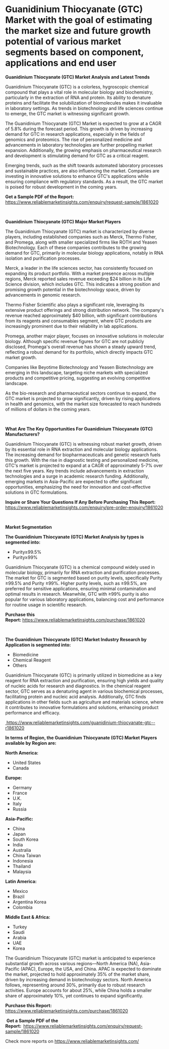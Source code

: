 <p><h1>Guanidinium Thiocyanate (GTC) Market with the goal of estimating the market size and future growth potential of various market segments based on component, applications and end user</h1></p><p><strong>Guanidinium Thiocyanate (GTC) Market Analysis and Latest Trends</strong></p>
<p><p>Guanidinium Thiocyanate (GTC) is a colorless, hygroscopic chemical compound that plays a vital role in molecular biology and biochemistry, particularly in the extraction of RNA and protein. Its ability to denature proteins and facilitate the solubilization of biomolecules makes it invaluable in laboratory settings. As trends in biotechnology and life sciences continue to emerge, the GTC market is witnessing significant growth.</p><p>The Guanidinium Thiocyanate (GTC) Market is expected to grow at a CAGR of 5.8% during the forecast period. This growth is driven by increasing demand for GTC in research applications, especially in the fields of genomics and proteomics. The rise of personalized medicine and advancements in laboratory technologies are further propelling market expansion. Additionally, the growing emphasis on pharmaceutical research and development is stimulating demand for GTC as a critical reagent.</p><p>Emerging trends, such as the shift towards automated laboratory processes and sustainable practices, are also influencing the market. Companies are investing in innovative solutions to enhance GTC's applications while ensuring compliance with regulatory standards. As a result, the GTC market is poised for robust development in the coming years.</p></p>
<p><strong>Get a Sample PDF of the Report:&nbsp;</strong> <a href="https://www.reliablemarketinsights.com/enquiry/request-sample/1861020?utm_campaign=3257&utm_medium=2&utm_source=Github&utm_content=ia&utm_term=03042025&utm_id=guanidinium-thiocyanate-gtc">https://www.reliablemarketinsights.com/enquiry/request-sample/1861020</a></p>
<p>&nbsp;</p>
<p><strong>Guanidinium Thiocyanate (GTC) Major Market Players</strong></p>
<p><p>The Guanidinium Thiocyanate (GTC) market is characterized by diverse players, including established companies such as Merck, Thermo Fisher, and Promega, along with smaller specialized firms like ROTH and Yeasen Biotechnology. Each of these companies contributes to the growing demand for GTC, primarily in molecular biology applications, notably in RNA isolation and purification processes.</p><p>Merck, a leader in the life sciences sector, has consistently focused on expanding its product portfolio. With a market presence across multiple regions, Merck reported sales revenue exceeding $24 billion in its Life Science division, which includes GTC. This indicates a strong position and promising growth potential in the biotechnology space, driven by advancements in genomic research.</p><p>Thermo Fisher Scientific also plays a significant role, leveraging its extensive product offerings and strong distribution network. The company's revenue reached approximately $40 billion, with significant contributions from its reagents and consumables segment, where GTC products are increasingly prominent due to their reliability in lab applications.</p><p>Promega, another major player, focuses on innovative solutions in molecular biology. Although specific revenue figures for GTC are not publicly disclosed, Promega's overall revenue has shown a steady upward trend, reflecting a robust demand for its portfolio, which directly impacts GTC market growth.</p><p>Companies like Beyotime Biotechnology and Yeasen Biotechnology are emerging in this landscape, targeting niche markets with specialized products and competitive pricing, suggesting an evolving competitive landscape. </p><p>As the bio-research and pharmaceutical sectors continue to expand, the GTC market is projected to grow significantly, driven by rising applications in health and genomics, with the market size forecasted to reach hundreds of millions of dollars in the coming years.</p></p>
<p>&nbsp;</p>
<p><strong>What Are The Key Opportunities For Guanidinium Thiocyanate (GTC) Manufacturers?</strong></p>
<p><p>Guanidinium Thiocyanate (GTC) is witnessing robust market growth, driven by its essential role in RNA extraction and molecular biology applications. The increasing demand for biopharmaceuticals and genetic research fuels this growth. With the rise in diagnostic testing and personalized medicine, GTC's market is projected to expand at a CAGR of approximately 5-7% over the next five years. Key trends include advancements in extraction technologies and a surge in academic research funding. Additionally, emerging markets in Asia-Pacific are expected to offer significant opportunities, emphasizing the need for innovation and cost-effective solutions in GTC formulations.</p></p>
<p><strong>Inquire or Share Your Questions If Any Before Purchasing This Report:</strong> <a href="https://www.reliablemarketinsights.com/enquiry/pre-order-enquiry/1861020?utm_campaign=3257&utm_medium=2&utm_source=Github&utm_content=ia&utm_term=03042025&utm_id=guanidinium-thiocyanate-gtc">https://www.reliablemarketinsights.com/enquiry/pre-order-enquiry/1861020</a></p>
<p>&nbsp;</p>
<p><strong>Market Segmentation</strong></p>
<p><strong>The Guanidinium Thiocyanate (GTC) Market Analysis by types is segmented into:</strong></p>
<p><ul><li>Purity≥99.5%</li><li>Purity≥99%</li></ul></p>
<p><p>Guanidinium Thiocyanate (GTC) is a chemical compound widely used in molecular biology, primarily for RNA extraction and purification processes. The market for GTC is segmented based on purity levels, specifically Purity ≥99.5% and Purity ≥99%. Higher purity levels, such as ≥99.5%, are preferred for sensitive applications, ensuring minimal contamination and optimal results in research. Meanwhile, GTC with ≥99% purity is also popular for various laboratory applications, balancing cost and performance for routine usage in scientific research.</p></p>
<p><strong>Purchase this Report:&nbsp;</strong><a href="https://www.reliablemarketinsights.com/purchase/1861020?utm_campaign=3257&utm_medium=2&utm_source=Github&utm_content=ia&utm_term=03042025&utm_id=guanidinium-thiocyanate-gtc">https://www.reliablemarketinsights.com/purchase/1861020</a></p>
<p>&nbsp;</p>
<p><strong>The Guanidinium Thiocyanate (GTC) Market Industry Research by Application is segmented into:</strong></p>
<p><ul><li>Biomedicine</li><li>Chemical Reagent</li><li>Others</li></ul></p>
<p><p>Guanidinium Thiocyanate (GTC) is primarily utilized in biomedicine as a key reagent for RNA extraction and purification, ensuring high yields and quality of nucleic acids for research and diagnostics. In the chemical reagent sector, GTC serves as a denaturing agent in various biochemical processes, facilitating protein and nucleic acid analysis. Additionally, GTC finds applications in other fields such as agriculture and materials science, where it contributes to innovative formulations and solutions, enhancing product performance and efficacy.</p></p>
<p><a href="https://www.reliablemarketinsights.com/guanidinium-thiocyanate-gtc--r1861020?utm_campaign=3257&utm_medium=2&utm_source=Github&utm_content=ia&utm_term=03042025&utm_id=guanidinium-thiocyanate-gtc">&nbsp;https://www.reliablemarketinsights.com/guanidinium-thiocyanate-gtc--r1861020</a></p>
<p><strong>In terms of Region, the Guanidinium Thiocyanate (GTC) Market Players available by Region are:</strong></p>
<p>
    <p> <strong> North America: </strong>
        <ul>
            <li>United States</li>
            <li>Canada</li>
        </ul>
        </p> 
    <p> <strong> Europe: </strong>
        <ul>
            <li>Germany</li>
            <li>France</li>
            <li>U.K.</li>
            <li>Italy</li>
            <li>Russia</li>
        </ul>
        </p> 
    <p> <strong> Asia-Pacific: </strong>
        <ul>
            <li>China</li>
            <li>Japan</li>
            <li>South Korea</li>
            <li>India</li>
            <li>Australia</li>
            <li>China Taiwan</li>
            <li>Indonesia</li>
            <li>Thailand</li>
            <li>Malaysia</li>
        </ul>
        </p> 
    <p> <strong> Latin America: </strong>
        <ul>
            <li>Mexico</li>
            <li>Brazil</li>
            <li>Argentina Korea</li>
            <li>Colombia</li>
        </ul>
        </p> 
    <p> <strong> Middle East & Africa: </strong>
        <ul>
            <li>Turkey</li>
            <li>Saudi</li>
            <li>Arabia</li>
            <li>UAE</li>
            <li>Korea</li>
        </ul>
    </p>
    </p>
<p><p>The Guanidinium Thiocyanate (GTC) market is anticipated to experience substantial growth across various regions—North America (NA), Asia-Pacific (APAC), Europe, the USA, and China. APAC is expected to dominate the market, projected to hold approximately 35% of the market share, driven by increasing demand in biotechnology sectors. North America follows, representing around 30%, primarily due to robust research activities. Europe accounts for about 25%, while China holds a smaller share of approximately 10%, yet continues to expand significantly.</p></p>
<p><strong>Purchase this Report: </strong><a href="https://www.reliablemarketinsights.com/purchase/1861020?utm_campaign=3257&utm_medium=2&utm_source=Github&utm_content=ia&utm_term=03042025&utm_id=guanidinium-thiocyanate-gtc">https://www.reliablemarketinsights.com/purchase/1861020</a></p>
<p>&nbsp;<strong>Get a Sample PDF of the Report:&nbsp;&nbsp;</strong><a href="https://www.reliablemarketinsights.com/enquiry/request-sample/1861020?utm_campaign=3257&utm_medium=2&utm_source=Github&utm_content=ia&utm_term=03042025&utm_id=guanidinium-thiocyanate-gtc">https://www.reliablemarketinsights.com/enquiry/request-sample/1861020</a></p>
<p><strong></strong></p>
<p>Check more reports on <a href="https://www.reliablemarketinsights.com/?utm_campaign=3257&utm_medium=2&utm_source=Github&utm_content=ia&utm_term=03042025&utm_id=guanidinium-thiocyanate-gtc">https://www.reliablemarketinsights.com/</a></p>